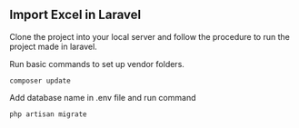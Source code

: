 

## Import Excel in Laravel

Clone the project into your local server and follow the procedure to run the project made in laravel.

Run basic commands to set up vendor folders.
```
composer update
```
Add database name in .env file and run command 
```
php artisan migrate
```

